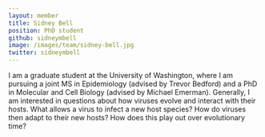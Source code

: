 ```yaml
---
layout: member
title: Sidney Bell
position: PhD student
github: sidneymbell
image: /images/team/sidney-bell.jpg
twitter: sidneymbell 
---
```


I am a graduate student at the University of Washington, where I am pursuing a joint MS in Epidemiology (advised by Trevor Bedford) and a PhD in Molecular and Cell Biology (advised by Michael Emerman). Generally, I am interested in questions about how viruses evolve and interact with their hosts. What allows a virus to infect a new host species? How do viruses then adapt to their new hosts? How does this play out over evolutionary time? 

